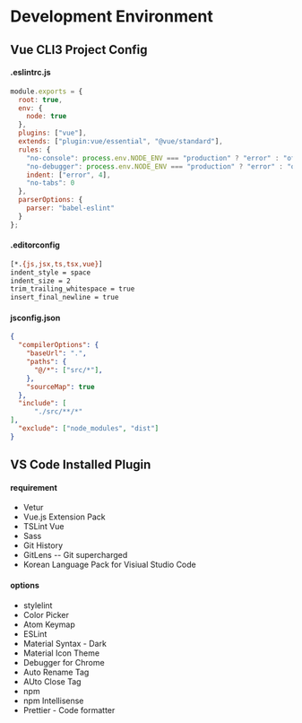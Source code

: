 # Development Environment

<!-- ## Vue CLI3 Project Setting  -->
<!-- *  -->

## Vue CLI3 Project Config

#### .eslintrc.js
```javascript
module.exports = {
  root: true,
  env: {
    node: true
  },
  plugins: ["vue"],
  extends: ["plugin:vue/essential", "@vue/standard"],
  rules: {
    "no-console": process.env.NODE_ENV === "production" ? "error" : "off",
    "no-debugger": process.env.NODE_ENV === "production" ? "error" : "off",
    indent: ["error", 4],
    "no-tabs": 0
  },
  parserOptions: {
    parser: "babel-eslint"
  }
};
```

#### .editorconfig
```bash
[*.{js,jsx,ts,tsx,vue}]
indent_style = space
indent_size = 2
trim_trailing_whitespace = true
insert_final_newline = true
```

#### jsconfig.json
```json
{
  "compilerOptions": {
    "baseUrl": ".",
    "paths": {
      "@/*": ["src/*"],
    },
    "sourceMap": true
  },
  "include": [
      "./src/**/*"
],
  "exclude": ["node_modules", "dist"]
}
```

## VS Code Installed Plugin

#### requirement
* Vetur
* Vue.js Extension Pack
* TSLint Vue
* Sass
* Git History
* GitLens -- Git supercharged
* Korean Language Pack for Visiual Studio Code

#### options
* stylelint
* Color Picker
* Atom Keymap
* ESLint
* Material Syntax - Dark
* Material Icon Theme
* Debugger for Chrome
* Auto Rename Tag
* AUto Close Tag
* npm
* npm Intellisense
* Prettier - Code formatter